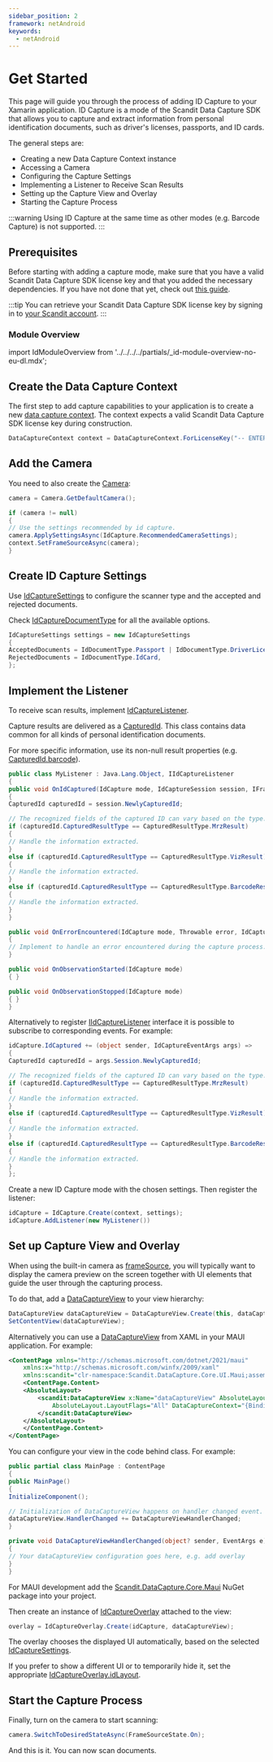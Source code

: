 ```yaml
---
sidebar_position: 2
framework: netAndroid
keywords:
  - netAndroid
---
```


# Get Started

This page will guide you through the process of adding ID Capture to your Xamarin application. ID Capture is a mode of the Scandit Data Capture SDK that allows you to capture and extract information from personal identification documents, such as driver's licenses, passports, and ID cards.

The general steps are:

- Creating a new Data Capture Context instance
- Accessing a Camera
- Configuring the Capture Settings
- Implementing a Listener to Receive Scan Results
- Setting up the Capture View and Overlay
- Starting the Capture Process

:::warning
Using ID Capture at the same time as other modes (e.g. Barcode Capture) is not supported.
:::

## Prerequisites

Before starting with adding a capture mode, make sure that you have a valid Scandit Data Capture SDK license key and that you added the necessary dependencies. If you have not done that yet, check out [this guide](/sdks/net/android/add-sdk.md).

:::tip
You can retrieve your Scandit Data Capture SDK license key by signing in to [your Scandit account](https://ssl.scandit.com/dashboard/sign-in).
:::

### Module Overview

import IdModuleOverview from '../../../../partials/_id-module-overview-no-eu-dl.mdx';

<IdModuleOverview/>

## Create the Data Capture Context

The first step to add capture capabilities to your application is to create a new [data capture context](https://docs.scandit.com/data-capture-sdk/dotnet.android/core/api/data-capture-context.html#class-scandit.datacapture.core.DataCaptureContext). The context expects a valid Scandit Data Capture SDK license key during construction.

```csharp
DataCaptureContext context = DataCaptureContext.ForLicenseKey("-- ENTER YOUR SCANDIT LICENSE KEY HERE --");
```

## Add the Camera

You need to also create the [Camera](https://docs.scandit.com/data-capture-sdk/dotnet.android/core/api/camera.html#class-scandit.datacapture.core.Camera):

```csharp
camera = Camera.GetDefaultCamera();

if (camera != null)
{
// Use the settings recommended by id capture.
camera.ApplySettingsAsync(IdCapture.RecommendedCameraSettings);
context.SetFrameSourceAsync(camera);
}
```

## Create ID Capture Settings

Use [IdCaptureSettings](https://docs.scandit.com/data-capture-sdk/dotnet.android/id-capture/api/id-capture-settings.html#class-scandit.datacapture.id.IdCaptureSettings) to configure the scanner type and the accepted and rejected documents.

Check [IdCaptureDocumentType](https://docs.scandit.com/data-capture-sdk/dotnet.android/id-capture/api/id-capture-document.html#enum-scandit.datacapture.id.IdCaptureDocumentType) for all the available options.

```csharp
IdCaptureSettings settings = new IdCaptureSettings
{
AcceptedDocuments = IdDocumentType.Passport | IdDocumentType.DriverLicense,
RejectedDocuments = IdDocumentType.IdCard,
};
```

## Implement the Listener

To receive scan results, implement [IdCaptureListener](https://docs.scandit.com/data-capture-sdk/dotnet.android/id-capture/api/id-capture-listener.html#interface-scandit.datacapture.id.IIdCaptureListener). 

Capture results are delivered as a [CapturedId](https://docs.scandit.com/data-capture-sdk/dotnet.android/id-capture/api/captured-id.html#class-scandit.datacapture.id.CapturedId). This class contains data common for all kinds of personal identification documents.

For more specific information, use its non-null result properties (e.g. [CapturedId.barcode](https://docs.scandit.com/data-capture-sdk/dotnet.android/id-capture/api/captured-id.html#property-scandit.datacapture.id.CapturedId.Barcode)).

```csharp
public class MyListener : Java.Lang.Object, IIdCaptureListener
{
public void OnIdCaptured(IdCapture mode, IdCaptureSession session, IFrameData data)
{
CapturedId capturedId = session.NewlyCapturedId;

// The recognized fields of the captured ID can vary based on the type.
if (capturedId.CapturedResultType == CapturedResultType.MrzResult)
{
// Handle the information extracted.
}
else if (capturedId.CapturedResultType == CapturedResultType.VizResult)
{
// Handle the information extracted.
}
else if (capturedId.CapturedResultType == CapturedResultType.BarcodeResult)
{
// Handle the information extracted.
}
}

public void OnErrorEncountered(IdCapture mode, Throwable error, IdCaptureSession session, IFrameData data)
{
// Implement to handle an error encountered during the capture process.
}

public void OnObservationStarted(IdCapture mode)
{ }

public void OnObservationStopped(IdCapture mode)
{ }
}
```

Alternatively to register [IIdCaptureListener](https://docs.scandit.com/data-capture-sdk/dotnet.android/id-capture/api/id-capture-listener.html#interface-scandit.datacapture.id.IIdCaptureListener) interface it is possible to subscribe to corresponding events. For example:

```csharp
idCapture.IdCaptured += (object sender, IdCaptureEventArgs args) =>
{
CapturedId capturedId = args.Session.NewlyCapturedId;

// The recognized fields of the captured ID can vary based on the type.
if (capturedId.CapturedResultType == CapturedResultType.MrzResult)
{
// Handle the information extracted.
}
else if (capturedId.CapturedResultType == CapturedResultType.VizResult)
{
// Handle the information extracted.
}
else if (capturedId.CapturedResultType == CapturedResultType.BarcodeResult)
{
// Handle the information extracted.
}
};
```

Create a new ID Capture mode with the chosen settings. Then register the listener:

```csharp
idCapture = IdCapture.Create(context, settings);
idCapture.AddListener(new MyListener())
```

## Set up Capture View and Overlay

When using the built-in camera as [frameSource](https://docs.scandit.com/data-capture-sdk/dotnet.android/core/api/frame-source.html#interface-scandit.datacapture.core.IFrameSource), you will typically want to display the camera preview on the screen together with UI elements that guide the user through the capturing process.

To do that, add a [DataCaptureView](https://docs.scandit.com/data-capture-sdk/dotnet.android/core/api/ui/data-capture-view.html#class-scandit.datacapture.core.ui.DataCaptureView) to your view hierarchy:

```csharp
DataCaptureView dataCaptureView = DataCaptureView.Create(this, dataCaptureContext);
SetContentView(dataCaptureView);
```

Alternatively you can use a [DataCaptureView](https://docs.scandit.com/data-capture-sdk/dotnet.android/core/api/ui/data-capture-view.html#class-scandit.datacapture.core.ui.DataCaptureView) from XAML in your MAUI application. For example:

```xml
<ContentPage xmlns="http://schemas.microsoft.com/dotnet/2021/maui"
    xmlns:x="http://schemas.microsoft.com/winfx/2009/xaml"
    xmlns:scandit="clr-namespace:Scandit.DataCapture.Core.UI.Maui;assembly=ScanditCaptureCoreMaui">
	<ContentPage.Content>
    <AbsoluteLayout>
        <scandit:DataCaptureView x:Name="dataCaptureView" AbsoluteLayout.LayoutBounds="0,0,1,1"
            AbsoluteLayout.LayoutFlags="All" DataCaptureContext="{Binding DataCaptureContext}">
        </scandit:DataCaptureView>
    </AbsoluteLayout>
    </ContentPage.Content>
</ContentPage>
```

You can configure your view in the code behind class. For example:

```csharp
public partial class MainPage : ContentPage
{
public MainPage()
{
InitializeComponent();

// Initialization of DataCaptureView happens on handler changed event.
dataCaptureView.HandlerChanged += DataCaptureViewHandlerChanged;
}

private void DataCaptureViewHandlerChanged(object? sender, EventArgs e)
{
// Your dataCaptureView configuration goes here, e.g. add overlay
}
}
```

For MAUI development add the [Scandit.DataCapture.Core.Maui](https://www.nuget.org/packages/Scandit.DataCapture.Core.Maui) NuGet package into your project.

Then create an instance of [IdCaptureOverlay](https://docs.scandit.com/data-capture-sdk/dotnet.android/id-capture/api/ui/id-capture-overlay.html#class-scandit.datacapture.id.ui.IdCaptureOverlay) attached to the view:

```csharp
overlay = IdCaptureOverlay.Create(idCapture, dataCaptureView);
```

The overlay chooses the displayed UI automatically, based on the selected [IdCaptureSettings](https://docs.scandit.com/data-capture-sdk/dotnet.android/id-capture/api/id-capture-settings.html#class-scandit.datacapture.id.IdCaptureSettings).

If you prefer to show a different UI or to temporarily hide it, set the appropriate [IdCaptureOverlay.idLayout](https://docs.scandit.com/data-capture-sdk/dotnet.android/id-capture/api/ui/id-capture-overlay.html#property-scandit.datacapture.id.ui.IdCaptureOverlay.IdLayout).

## Start the Capture Process

Finally, turn on the camera to start scanning:

```csharp
camera.SwitchToDesiredStateAsync(FrameSourceState.On);
```

And this is it. You can now scan documents.
